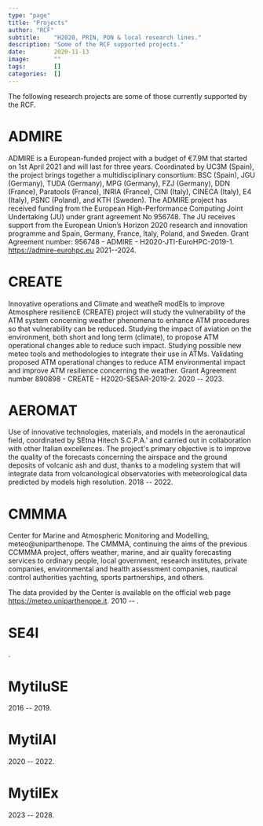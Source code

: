 ```yaml
---
type: "page"
title: "Projects"
author: "RCF"
subtitle:    "H2020, PRIN, PON & local research lines."
description: "Some of the RCF supported projects."
date:        2020-11-13
image:       ""
tags:        []
categories:  []
---
```



The following research projects are some of those currently supported by the RCF.

# ADMIRE
ADMIRE is a European-funded project with a budget of €7.9M that started on 1st April 2021 and will last for three years. Coordinated by UC3M (Spain), the project brings together a multidisciplinary consortium: BSC (Spain), JGU (Germany), TUDA (Germany), MPG (Germany), FZJ (Germany), DDN (France), Paratools (France), INRIA (France), CINI (Italy), CINECA (Italy), E4 (Italy), PSNC (Poland), and KTH (Sweden). The ADMIRE project has received funding from the European High-Performance Computing Joint Undertaking (JU) under grant agreement No 956748. The JU receives support from the European Union’s Horizon 2020 research and innovation programme and Spain, Germany, France, Italy, Poland, and Sweden.
Grant Agreement number: 956748 - ADMIRE - H2020-JTI-EuroHPC-2019-1.
https://admire-eurohpc.eu
2021--2024.

# CREATE
Innovative operations and Climate and weatheR modEls to improve Atmosphere resiliencE (CREATE) project will study the vulnerability of the ATM system concerning weather phenomena to enhance ATM procedures so that vulnerability can be reduced.
Studying the impact of aviation on the environment, both short and long term (climate), to propose ATM operational changes able to reduce such impact.
Studying possible new meteo tools and methodologies to integrate their use in ATMs.
Validating proposed ATM operational changes to reduce ATM environmental impact and improve ATM resilience concerning the weather.
Grant Agreement number 890898 - CREATE - H2020-SESAR-2019-2.
2020 -- 2023.

# AEROMAT
Use of innovative technologies, materials, and models in the aeronautical field, coordinated by SEtna Hitech S.C.P.A.' and carried out in collaboration with other Italian excellences. The project's primary objective is to improve the quality of the forecasts concerning the airspace and the ground deposits of volcanic ash and dust, thanks to a modeling system that will integrate data from volcanological observatories with meteorological data predicted by models high resolution.
2018 -- 2022.

# CMMMA
Center for Marine and Atmospheric Monitoring and Modelling, meteo@uniparthenope.
The CMMMA, continuing the aims of the previous CCMMMA project, offers weather, marine, and air quality forecasting services to ordinary people, local government, research institutes, private companies, environmental and health assessment companies, nautical control authorities yachting, sports partnerships, and others.

The data provided by the Center is available on the official web page https://meteo.uniparthenope.it.
2010 -- .

# SE4I 
.

# MytiluSE
2016 -- 2019.

# MytilAI
2020 -- 2022.

# MytilEx
2023 -- 2028.

